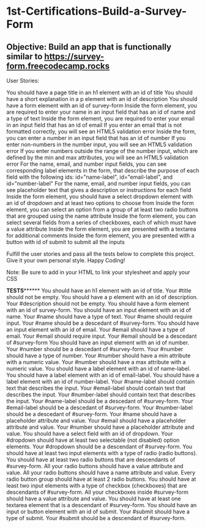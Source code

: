 # 1st-Certifications-Build-a-Survey-Form
## Objective: Build an app that is functionally similar to https://survey-form.freecodecamp.rocks

User Stories:

You should have a page title in an h1 element with an id of title
You should have a short explanation in a p element with an id of description
You should have a form element with an id of survey-form
Inside the form element, you are required to enter your name in an input field that has an id of name and a type of text
Inside the form element, you are required to enter your email in an input field that has an id of email
If you enter an email that is not formatted correctly, you will see an HTML5 validation error
Inside the form, you can enter a number in an input field that has an id of number
If you enter non-numbers in the number input, you will see an HTML5 validation error
If you enter numbers outside the range of the number input, which are defined by the min and max attributes, you will see an HTML5 validation error
For the name, email, and number input fields, you can see corresponding label elements in the form, that describe the purpose of each field with the following ids: id="name-label", id="email-label", and id="number-label"
For the name, email, and number input fields, you can see placeholder text that gives a description or instructions for each field
Inside the form element, you should have a select dropdown element with an id of dropdown and at least two options to choose from
Inside the form element, you can select an option from a group of at least two radio buttons that are grouped using the name attribute
Inside the form element, you can select several fields from a series of checkboxes, each of which must have a value attribute
Inside the form element, you are presented with a textarea for additional comments
Inside the form element, you are presented with a button with id of submit to submit all the inputs



Fulfill the user stories and pass all the tests below to complete this project. Give it your own personal style. Happy Coding!

Note: Be sure to add <link rel="stylesheet" href="styles.css"> in your HTML to link your stylesheet and apply your CSS



************TESTS******************
You should have an h1 element with an id of title.
Your #title should not be empty.
You should have a p element with an id of description.
Your #description should not be empty.
You should have a form element with an id of survey-form.
You should have an input element with an id of name.
Your #name should have a type of text.
Your #name should require input.
Your #name should be a descedant of #survey-form.
You should have an input element with an id of email.
Your #email should have a type of email.
Your #email should require input.
Your #email should be a descedant of #survey-form
You should have an input element with an id of number.
Your #number should be a descedant of #survey-form.
Your #number should have a type of number.
Your #number should have a min attribute with a numeric value.
Your #number should have a max attribute with a numeric value.
You should have a label element with an id of name-label.
You should have a label element with an id of email-label.
You should have a label element with an id of number-label.
Your #name-label should contain text that describes the input.
Your #email-label should contain text that describes the input.
Your #number-label should contain text that describes the input.
Your #name-label should be a descedant of #survey-form.
Your #email-label should be a descedant of #survey-form.
Your #number-label should be a descedant of #survey-form.
Your #name should have a placeholder attribute and value.
Your #email should have a placeholder attribute and value.
Your #number should have a placeholder attribute and value.
You should have a select field with an id of dropdown.
Your #dropdown should have at least two selectable (not disabled) option elements.
Your #dropdown should be a descendant of #survey-form.
You should have at least two input elements with a type of radio (radio buttons).
You should have at least two radio buttons that are descendants of #survey-form.
All your radio buttons should have a value attribute and value.
All your radio buttons should have a name attribute and value.
Every radio button group should have at least 2 radio buttons.
You should have at least two input elements with a type of checkbox (checkboxes) that are descendants of #survey-form.
All your checkboxes inside #survey-form should have a value attribute and value.
You should have at least one textarea element that is a descendant of #survey-form.
You should have an input or button element with an id of submit.
Your #submit should have a type of submit.
Your #submit should be a descendant of #survey-form.
